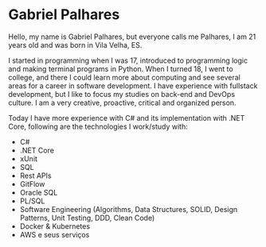 <h1>
    Gabriel Palhares
</h1>

<div>
Hello, my name is Gabriel Palhares, but everyone calls me Palhares, I am 21 years old and was born in Vila Velha, ES.   
    
    
I started in programming when I was 17, introduced to programming logic and making terminal programs in Python. When I turned 18, I went to college, and there I could learn more about computing and see several areas for a career in software development. I have experience with fullstack development, but I like to focus my studies on back-end and DevOps culture. I am a very creative, proactive, critical and organized person.      
    
    
Today I have more experience with C# and its implementation with .NET Core, following are the technologies I work/study with:

 <ul>
   <li>C#</li>
   <li>.NET Core</li>
   <li>xUnit</li>
   <li>SQL</li>
   <li>Rest APIs</li>
   <li>GitFlow</li>
   <li>Oracle SQL</li>
   <li>PL/SQL</li>
   <li>Software Engineering (Algorithms, Data Structures, SOLID, Design Patterns, Unit Testing, DDD, Clean Code)</li>
   <li>Docker & Kubernetes</li>
   <li>AWS e seus serviços</li>
</ul>
</div>
